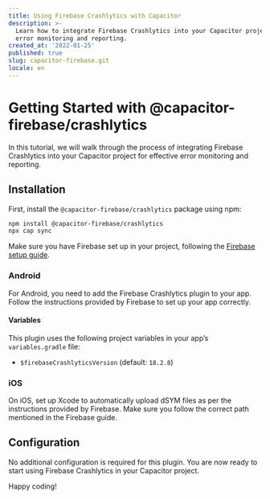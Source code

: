 ```yaml
---
title: Using Firebase Crashlytics with Capacitor
description: >-
  Learn how to integrate Firebase Crashlytics into your Capacitor project for
  error monitoring and reporting.
created_at: '2022-01-25'
published: true
slug: capacitor-firebase.git
locale: en
---
```


# Getting Started with @capacitor-firebase/crashlytics

In this tutorial, we will walk through the process of integrating Firebase Crashlytics into your Capacitor project for effective error monitoring and reporting.

## Installation

First, install the `@capacitor-firebase/crashlytics` package using npm:

```bash
npm install @capacitor-firebase/crashlytics
npx cap sync
```

Make sure you have Firebase set up in your project, following the [Firebase setup guide](https://firebase.google.com/docs/crashlytics/get-started).

### Android

For Android, you need to add the Firebase Crashlytics plugin to your app. Follow the instructions provided by Firebase to set up your app correctly.

#### Variables

This plugin uses the following project variables in your app’s `variables.gradle` file:

- `$firebaseCrashlyticsVersion` (default: `18.2.8`)

### iOS

On iOS, set up Xcode to automatically upload dSYM files as per the instructions provided by Firebase. Make sure you follow the correct path mentioned in the Firebase guide.

## Configuration

No additional configuration is required for this plugin. You are now ready to start using Firebase Crashlytics in your Capacitor project.

Happy coding!
```
